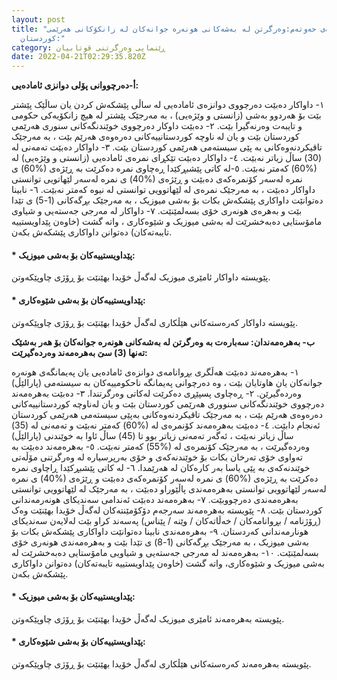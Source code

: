 ```yaml
---
layout: post
title: "بڕگەی حەوتەم:وەرگرتن لە بەشەکانی هونەرە جوانەکان لە زانکۆکانی هەرێمی
  کوردستان:"
category: ڕێنمایی وەرگرتنی قوتابیان
date: 2022-04-21T02:29:35.820Z
---
```


**‌‌‌‌‌‌أ-دەرچووانی پۆلی دوانزی ئامادەیی:**

١- داواکار دەبێت دەرچووی دوانزەی ئامادەیی لە ساڵی پێشکەش کردن یان ساڵێک پێشتر بێت بۆ هەردوو بەشی (زانستی و وێژەیی) ، بە مەرجێک پێشتر لە هیچ زانکۆیەکی حکومی و تایبەت وەرنەگیرا بێت.
٢- دەبێت داوکار دەرچووی خوێندنگەکانی سنوری هەرێمی کوردستان بێت و یان لە ناوچە کوردستانییەکانی دەرەوەی هەرێم بێت ، بە مەرجێک تاقیکردنەوەکانی بە پێی سیستەمی هەرێمی کوردستان بێت.
٣- داواکار دەبێت تەمەنی لە (30) ساڵ زیاتر نەبێت.
٤- داواکار دەبێت تێکڕای نمرەی ئامادەیی (زانستی و وێژەیی) لە (%60) کەمتر نەبێت.
٥-لە کاتی پێشبڕکێدا ڕەچاوی نمرە دەکرێت بە ڕێژەی (%60) ی نمرە لەسەر کۆنمرەکەی دەبێت و ڕێژەی (%40) ی نمرە لەسەر لێهاتویی توانستی داواکار دەبێت ، بە مەرجێک نمرەی لە لێهاتوویی توانستی لە نیوە کەمتر نەبێت.
٦- نابینا دەتوانێت داواکاری پێشکەش بکات بۆ بەشی میوزیک ، بە مەرجێک بڕگەکانی (1-5) ی تێدا بێت و بەهرەی هونەری خۆی بسەلمێنێت.
٧- داواکار لە مەرجی جەستەیی و شیاوی مامۆستایی دەبەخشرێت لە بەشی میوزیک و شێوەکاری ، واتە گشت (خاوەن پێداویستییە تایبەتەکان) دەتوانن داواکاری پێشکەش بکەن.

#### \* پێداویستییەکان بۆ بەشی میوزیک:

پێویستە داواکار ئامێری میوزیک لەگەڵ خۆیدا بهێنێت بۆ ڕۆژی چاوپێکەوتن.

#### \* پێداویستییەکان بۆ بەشی شێوەکاری:

پێویستە داواکار کەرەستەکانی هێڵکاری لەگەڵ خۆیدا بهێنێت بۆ ڕۆژی چاوپێکەوتن.

**ب- بەهرەمەندان: سەبارەت بە وەرگرتن لە بەشەکانی هونەرە جوانەکان بۆ هەر بەشێک تەنها (3) سێ بەهرەمەند وەردەگیرێت:**

١- بەهرەمەند دەبێت هەڵگری بڕوانامەی دوانزەی ئامادەیی یان پەیمانگەی هونەرە جوانەکان یان هاوتایان بێت ، وە دەرچوانی پەیمانگە ناحکومییەکان بە سیستەمی (پارالێڵ) وەردەگیرێن.
٢- ڕەچاوی پسپێڕی دەکرێت لەکاتی وەرگرتندا.
٣- دەبێت بەهرەمەند دەرچووی خوێندنگەکانی سنووری هەرێمی کوردستان بێت و یان لەناوچە کوردستانییەکانی دەرەوەی هەرێم بێت ، بە مەرجێک تاقیکردنەوەکانی بەپێی سیستەمی هەرێمی کوردستان ئەنجام دابێت.
٤- دەبێت بەهرەمەند کۆنمرەی لە (%60) کەمتر نەبێت و تەمەنی لە (35) ساڵ زیاتر نەبێت ، ئەگەر تەمەنی زیاتر بوو تا (45) ساڵ ئاوا بە خوێندنی (پارالێڵ) وەردەگیرێت ، بە مەرجێک کۆنمرەی لە (%55) کەمتر نەبێت.
٥- بەهرەمەند دەبێت بە تەواوی خۆی تەرخان بکات بۆ خوێندنەکەی و خۆی بەرپرسیارە لە وەرگرتنی مۆڵەتی خوێندنەکەی بە پێی یاسا بەر کارەکان لە هەرێمدا.
٦- لە کاتی پێشبڕکێدا ڕاچاوی نمرە دەکرێت بە ڕێژەی (%60) ی نمرە لەسەر کۆنمرەکەی دەبێت و ڕێژەی (%40) ی نمرە لەسەر لێهاتوویی توانستی بەهرەمەندی پاڵێوراو دەبێت ، بە مەرجێک لە لێهاتوویی توانستی بەهرەمەندی دەرچووبێت.
٧- بەهرەمەند دەبێت ئەندامی سەندیکای هونەرمەندانی کوردستان بێت.
٨- پێویستە بەهرەمەند سەرجەم دۆکۆمێنتەکان لەگەڵ خۆیدا بهێنێت وەک (ڕۆژنامە / بڕوانامەکان / خەڵاتەکان / وێنە / پێناس) پەسەند کراو بێت لەلایەن سەندیکای هونارمەندانی کەردستان.
٩- بەهرەمەندی نابینا دەتوانێت داواکاری پێشکەش بکات بۆ بەشی میوزیک ، بە مەرجێک بڕگەکانی (1-8) ی تێدا بێت و بەهرەمەندی هونەری خۆی بسەلمێنێت.
١٠- بەهرەمەند لە مەرجی جەستەیی و شیاویی مامۆستایی دەبەخشرێت لە بەشی میوزیک و شێوەکاری، واتە گشت (خاوەن پێداویستییە تایبەتەکان) دەتوانن داواکاری پێشکەش بکەن.

#### \* پێداویستییەکان بۆ بەشی میوزیک:

پێویستە بەهرەمەند ئامێری میوزیک لەگەڵ خۆیدا بهێنێت بۆ ڕۆژی چاوپێکەوتن.

#### \* پێداویستییەکان بۆ بەشی شێوەکاری:

پێویستە بەهرەمەند کەرەستەکانی هێڵکاری لەگەڵ خۆیدا بهێنێت بۆ ڕۆژی چاوپێکەوتن.
